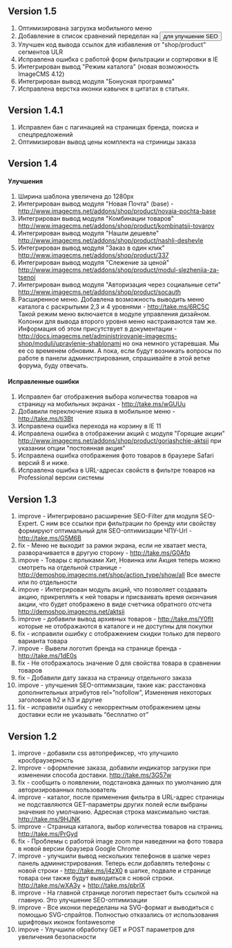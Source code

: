 ## Version 1.5
1. Оптимизирована загрузка мобильного меню
2. Добавление в список сравнений переделан на <button> для улучшение SEO
3. Улучшен код вывода ссылок для избавления от "shop/product" сегментов ULR
4. Исправлена ошибка с работой форм фильтрации и сортировки в IE
5. Интегрирован вывод "Режим каталога" (новая возможность ImageCMS 4.12)
6. Интегрирован вывод модуля "Бонусная программа"
7. Исправлена верстка иконки кавычек в цитатах в статьях.

## Version 1.4.1
1. Исправлен бан с пагинацией на страницах бренда, поиска и спецпредложений
2. Оптимизирован вывод цены комплекта на стриницы заказа

## Version 1.4
#### Улучшения
1. Ширина шаблона увеличена до 1280px
2. Интегрирован вывод модуля "Новая Почта" (base) - http://www.imagecms.net/addons/shop/product/novaia-pochta-base
3. Интегрирован вывод модуля "Комбинации товаров" http://www.imagecms.net/addons/shop/product/kombinatsii-tovarov
4. Интегрирован вывод модуля "Нашли дешевле" http://www.imagecms.net/addons/shop/product/nashli-deshevle
5. Интегрирован вывод модуля "Заказ в один клик" http://www.imagecms.net/addons/shop/product/337
6. Интегрирован вывод модуля "Слежение за ценой" http://www.imagecms.net/addons/shop/product/modul-slezheniia-za-tsenoi
7. Интегрирован вывод модуля "Авторизация через социальные сети" http://www.imagecms.net/addons/shop/product/socauth
8. Расширенное меню. Добавлена возможность выводить меню каталога с раскрытыми 2,3 и 4 уровнями - http://take.ms/6RC5C Такой режим меню включается в модуле управления дизайном. Колонки для вывода второго уровня меню настраиваются там же. Информация об этом присутствует в документации - http://docs.imagecms.net/administrirovanie-imagecms-shop/moduli/upravlenie-shablonami но она немного устаревшая. Мы ее со временем обновим. А пока, если будут возникать вопросы по работе в панели администрирования, спрашивайте в этой ветке форума, буду отвечать.
#### Исправленные ошибки
1. Исправлен баг отображения выбора количества товаров на страницу на мобильных экранах - http://take.ms/wGUUu
2. Добавили переключение языка в мобильное меню - http://take.ms/ti3Bt
3. Исправлена ошибка перехода на корзину в IE 11
4. Исправлена ошибка в отображении акций с модуля "Горящие акции" http://www.imagecms.net/addons/shop/product/goriashchie-aktsii при указании опции "постоянная акция"
5. Исправлена ошибка отображения фото товаров в браузере Safari версий 8 и ниже.
6. Исправлена ошибка в URL-адресах свойств в фильтре товаров на Professional версии системы

## Version 1.3
1. improve - Интегрировано расширение SEO-Filter для модуля SEO-Expert. С ним все ссылки при фильтрации по бренду или свойству формируют оптимальный для SEO-оптимизации ЧПУ-Url - http://take.ms/G5M6B
2. fix - Меню не выходит за рамки экрана, если не хватает места, разворачивается в другую сторону - http://take.ms/G0Afp
3. impove - Товары с ярлыками Хит, Новинка или Акция теперь можно смотреть на отдельной странице - http://demoshop.imagecms.net/shop/action_type/show/all Все вместе или по отдельности
4. impove  - Интегрирован модуль акций, что позволяет создавать акцию, прикреплять к ней товары и присваивать время окончания акции, что будет отображено в виде счетчика обратного отсчета http://demoshop.imagecms.net/aktsii
5. improve - добавили вывод архивных товаров - http://take.ms/Y0flt которые не отображаются в каталоге и не доступны для покупки
6. fix - исправили ошибку с отображением скидки только для первого варианта товара
7. impove - Вывели логотип бренда на странице бренда - http://take.ms/1dE0s
8. fix - Не отображалось значение 0 для свойства товара в сравнении товаров
9. fix - Добавили дату заказа на страницу отдельного заказа
10. impove  - улучшения SEO-оптимизации, такие как: расстановка дополнительных атрибутов rel=”nofollow”, Изменения некоторых заголовков h2 и h3 и другие
11. fix - исправили ошибку с некорректным отображением цены доставки если не указывать “бесплатно от”

## Version 1.2
1. improve - добавили css автопрефиксер, что улучшило кросбраузерность
2. Improve - оформление заказа, добавили индикатор загрузки при изменении способа доставки. http://take.ms/3G57w
3. fix - сообщить о появлении, подстановка данных по умолчанию для авторизированных пользователь
4. improve - каталог, после применения фильтра в URL-адрес страницы не подставляются GET-параметры других полей если выбраны значения по умолчанию. Адресная строка максимально чистая. http://take.ms/9HJNK
5. improve - Страница каталога, выбор количества товаров на страниц. http://take.ms/PrGyd
6. fix - Проблемы с работой image zoom при наведении на фото товара в новой версии браузера Google Chrome
7. improve - улучшили вывод нескольких телефонов в шапке через панель администрирования. Теперь если добавлять телефоны с новой строки - http://take.ms/j4zX0 в шапке, подвале и странице товара они также будут выводиться с новой строки. http://take.ms/wXA3y + http://take.ms/pbrlX
8. improve - На главной странице логотип перестает быть ссылкой на главную. Это улучшение SEO-оптимизации
9. improve - Все иконки переделаны на SVG-формат и выводиться с помощью SVG-спрайтов. Полностью отказались от использования шрифтовых иконок fontawesome
10. impove - Улучшили обработку GET и POST параметров для увеличения безопасности


